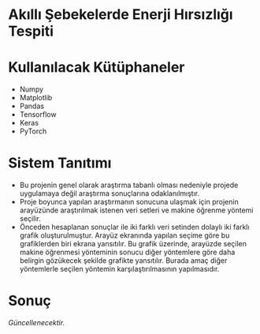 # Akıllı Şebekelerde Enerji Hırsızlığı Tespiti



# Kullanılacak Kütüphaneler
- Numpy
- Matplotlib 
- Pandas
- Tensorflow
- Keras
- PyTorch

# Sistem Tanıtımı 
-	Bu projenin genel olarak araştırma tabanlı olması nedeniyle projede uygulamaya değil araştırma sonuçlarına odaklanılmıştır.
-	Proje boyunca yapılan araştırmanın sonucuna ulaşmak için projenin arayüzünde araştırılmak istenen veri setleri ve makine öğrenme yöntemi seçilir.
-	Önceden hesaplanan sonuçlar ile iki farklı veri setinden dolaylı iki farklı grafik oluşturulmuştur. Arayüz ekranında yapılan seçime göre bu grafiklerden biri ekrana yansıtılır. Bu grafik üzerinde, arayüzde seçilen makine öğrenmesi yönteminin sonucu diğer yöntemlere göre daha belirgin gözükecek şekilde grafikte yansıtılır. Burada amaç diğer yöntemlerle seçilen yöntemin karşılaştırılmasının yapılmasıdır.

# Sonuç

_Güncellenecektir._
